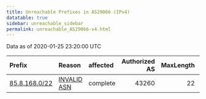 ```yaml
---
title: Unreachable Prefixes in AS29066 (IPv4)
datatable: true
sidebar: unreachable_sidebar
permalink: unreachable_AS29066-v4.html
---
```


Data as of 2020-01-25 23:20:00 UTC


<div class="datatable-begin"></div>

| Prefix                                               | Reason                                                                                               | affected   |   Authorized AS |   MaxLength | Anchor                                         |   unreachable /24s |
|:-----------------------------------------------------|:-----------------------------------------------------------------------------------------------------|:-----------|----------------:|------------:|:-----------------------------------------------|-------------------:|
| [85.8.168.0/22](https://stat.ripe.net/85.8.168.0/22) | [INVALID ASN](https://rpki-validator.ripe.net/announcement-preview?asn=AS29066&prefix=85.8.168.0/22) | complete   |           43260 |          22 | [RIPE](unreachable_RIPE_NCC_RPKI_Root-v4.html) |                  4 |

<div class="datatable-end"></div>